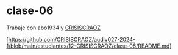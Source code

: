 # clase-06

Trabaje con abo1934 y [CRISISCRAOZ](https://crisiscraoz.github.io/audiv027-2024-1/)

[https://github.com/CRISISCRAOZ/audiv027-2024-1/blob/main/estudiantes/12-CRISISCRAOZ/clase-06/README.md]
